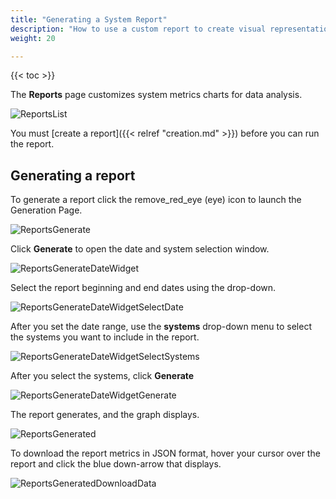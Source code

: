 ```yaml
---
title: "Generating a System Report"
description: "How to use a custom report to create visual representations of collected system metrics."
weight: 20

---
```


{{< toc >}}

The **Reports** page customizes system metrics charts for data analysis.

![ReportsList](/images/TrueCommand/Reports/ReportsList.png "Reports List")

You must [create a report]({{< relref "creation.md" >}}) before you can run the report.

## Generating a report

To generate a report click the <mat-icon role="img" class="mat-icon notranslate material-icons mat-icon-no-color" aria-hidden="true">remove_red_eye</mat-icon> (eye) icon to launch the Generation Page.

![ReportsGenerate](/images/TrueCommand/Reports/ReportsGenerate.png "Reports Generate")

Click **Generate** to open the date and system selection window.

![ReportsGenerateDateWidget](/images/TrueCommand/Reports/ReportsGenerateDateWidget.png "Reports Generate Date Widget")

Select the report beginning and end dates using the drop-down.

![ReportsGenerateDateWidgetSelectDate](/images/TrueCommand/Reports/ReportsGenerateDateWidgetSelectDate.png "Reports Generate Date Widget Select Date")

After you set the date range, use the **systems** drop-down menu to select the systems you want to include in the report.

![ReportsGenerateDateWidgetSelectSystems](/images/TrueCommand/Reports/ReportsGenerateDateWidgetSelectSystems.png "Reports Generate Date Widget Select Systems")

After you select the systems, click **Generate**

![ReportsGenerateDateWidgetGenerate](/images/TrueCommand/Reports/ReportsGenerateDateWidgetGenerate.png "Reports Generate Date Widget Generate")

The report generates, and the graph displays. 

![ReportsGenerated](/images/TrueCommand/Reports/ReportsGenerated.png "ReportsGenerated")

To download the report metrics in <file>JSON</file> format, hover your cursor over the report and click the blue down-arrow that displays. 

![ReportsGeneratedDownloadData](/images/TrueCommand/Reports/ReportsGeneratedDownloadData.png "Reports Generated Download Data")